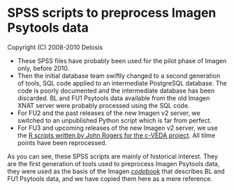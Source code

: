 # SPSS scripts to preprocess Imagen Psytools data

Copyright (C) 2008-2010 Delosis

- These SPSS files have probably been used for the pilot phase of Imagen
  only, before 2010.
- Then the initial database team swiftly changed to a second generation of
  tools, SQL code applied to an intermediate PostgreSQL database. The code
  is poorly documented and the intermediate database has been discarded.
  BL and FU1 Psytools data available from the old Imagen XNAT server were
  probably processed using the SQL code.
- For FU2 and the past releases of the new Imagen v2 server, we switched
  to an unpublished Python script which is far from perfect.
- For FU3 and upcoming releases of the new Imagen v2 server, we use the
  [R scripts written by John Rogers for the c-VEDA project](https://github.com/delosis/psytools).
  All tilme points have been reprocessed.

As you can see, these SPSS scripts are mainly of historical interest. They
are the first generation of tools used to preprocess Imagen Psytools data,
they were used as the basis of the Imagen
[_codebook_](http://www.icpsr.umich.edu/icpsrweb/NAHDAP/support/faqs/2006/01/what-is-codebook)
that describes BL and FU1 Psytools data, and we have copied them here as
a mere reference.
